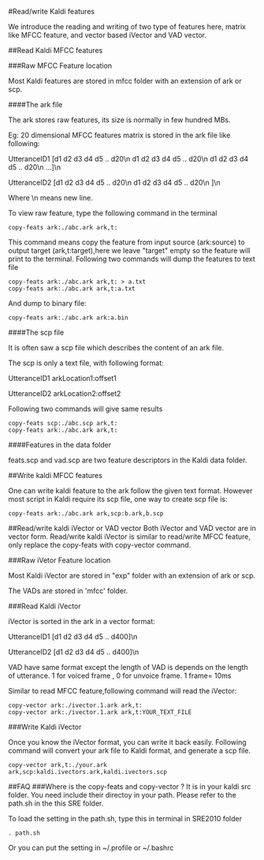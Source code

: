 #Read/write Kaldi features

We introduce the reading and writing of two type of features here, matrix like MFCC feature, and vector based iVector and VAD vector.

##Read Kaldi MFCC features

###Raw MFCC Feature location

Most Kaldi features are stored in mfcc folder with an extension of ark or scp.

####The ark file

The ark stores raw features, its size is normally in few hundred MBs.

Eg: 20 dimensional MFCC features matrix is stored in the ark file like following:

UtteranceID1 [d1 d2 d3 d4 d5 .. d20\n d1 d2 d3 d4 d5 .. d20\n d1 d2 d3 d4 d5 .. d20\n ...]\n

UtteranceID2 [d1 d2 d3 d4 d5 .. d20\n d1 d2 d3 d4 d5 .. d20\n ]\n

Where \n means new line.

To view raw feature, type the following command in the terminal
```
copy-feats ark:./abc.ark ark,t:
```
This command means copy the feature from input source (ark:source) to output target (ark,t:target),here we leave "target" empty so the feature will print to the terminal.
Following two commands will dump the features to text file
```
copy-feats ark:./abc.ark ark,t: > a.txt
copy-feats ark:./abc.ark ark,t:a.txt
```
And dump to binary file:
```
copy-feats ark:./abc.ark ark:a.bin
```


####The scp file

It is often saw a scp file which describes the content of an ark file.

The scp is only a text file, with following format:

UtteranceID1 arkLocation1:offset1 

UtteranceID2 arkLocation2:offset2




Following two commands will give same results
```
copy-feats scp:./abc.scp ark,t:
copy-feats ark:./abc.ark ark,t:
```
####Features in the data folder

feats.scp and vad.scp are two feature descriptors in the Kaldi data folder.


##Write kaldi MFCC features

One can write kaldi feature to the ark follow the given text format. However most script in Kaldi require its scp file, one way to create scp file is:
```
copy-feats ark:./abc.ark ark,scp:b.ark,b.scp
```


##Read/write kaldi iVector or VAD vector
Both iVector and VAD vector are in vector form. Read/write kaldi iVector is similar to read/write MFCC feature, only replace the copy-feats with copy-vector command.

###Raw iVetor Feature location

Most Kaldi iVector are stored in "exp" folder with an extension of ark or scp.

The VADs are stored in 'mfcc' folder.


###Read Kaldi iVector

iVector is sorted in the ark in a vector format:

UtteranceID1 [d1 d2 d3 d4 d5 .. d400]\n

UtteranceID2 [d1 d2 d3 d4 d5 .. d400]\n

VAD have same format except the length of VAD is depends on the length of utterance. 1 for voiced frame , 0 for unvoice frame. 1 frame= 10ms



Similar to read MFCC feature,following command will read the iVector:
```
copy-vector ark:./ivector.1.ark ark,t:
copy-vector ark:./ivector.1.ark ark,t:YOUR_TEXT_FILE

```

###Write Kaldi iVector

Once you know the iVector format, you can write it back easily.
Following command will convert your ark file to Kaldi format, and generate a scp file.

```
copy-vector ark,t:./your.ark ark,scp:kaldi.ivectors.ark,kaldi.ivectors.scp

```



##FAQ
###Where is the copy-feats and copy-vector ?
It is in your kaldi src folder. You need include their directoy in your path. Please refer to the path.sh in the this SRE folder.

To load the setting in the path.sh, type this in terminal in SRE2010 folder

```
. path.sh
```
Or you can put the setting in ~/.profile or ~/.bashrc



